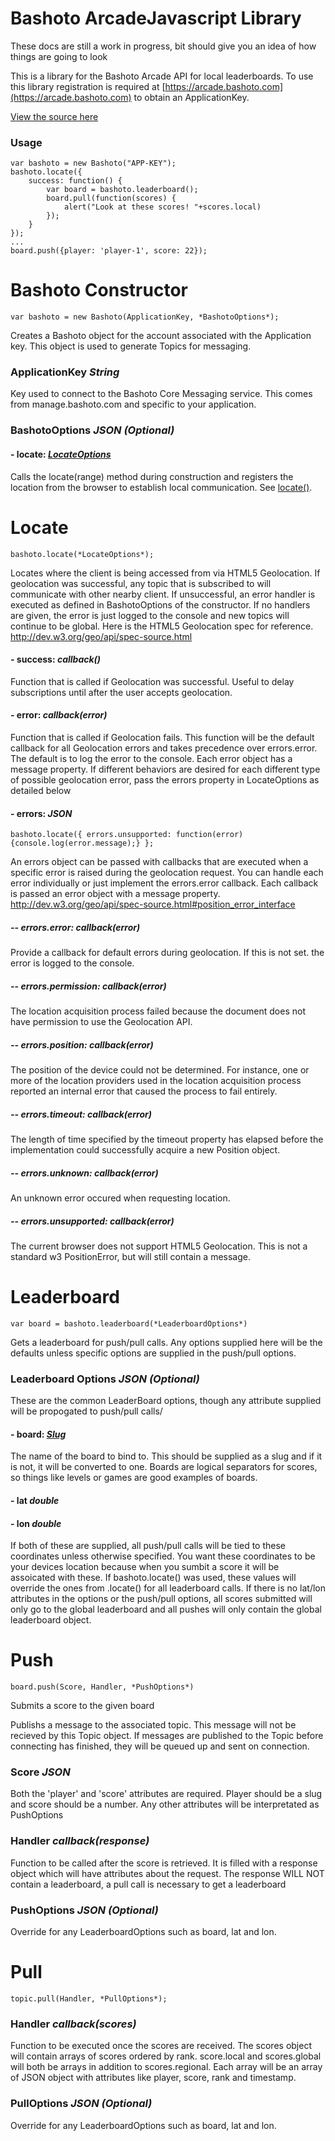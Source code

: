 # Bashoto ArcadeJavascript Library

These docs are still a work in progress, bit should give you an idea of how things are going to look

This is a library for the Bashoto Arcade API for local leaderboards. 
To use this library registration is required at [https://arcade.bashoto.com](https://arcade.bashoto.com)
to obtain an ApplicationKey.

[View the source here](https://github.com/Bashoto/bashoto-js) 

### Usage

```
var bashoto = new Bashoto("APP-KEY");
bashoto.locate({
    success: function() {
        var board = bashoto.leaderboard(); 
        board.pull(function(scores) {
            alert("Look at these scores! "+scores.local)
        });
    }
});
...
board.push({player: 'player-1', score: 22});
```

# Bashoto Constructor

```
var bashoto = new Bashoto(ApplicationKey, *BashotoOptions*);
```

Creates a Bashoto object for the account associated with the Application key. 
This object is used to generate Topics for messaging.

### **ApplicationKey** *String*

Key used to connect to the Bashoto Core Messaging service. This comes from 
manage.bashoto.com and specific to your application.

### **BashotoOptions** *JSON* ***(Optional)***

#### - locate: [*LocateOptions*](arcade.md#locate) 

Calls the locate(range) method during construction and registers the location from 
the browser to establish local communication. See [locate()](arcade.md#locate).


# Locate

```
bashoto.locate(*LocateOptions*);
```

Locates where the client is being accessed from via HTML5 Geolocation. If geolocation was successful,
any topic that is subscribed to will communicate with other nearby client. If unsuccessful, an error
handler is executed as defined in BashotoOptions of the constructor. If no handlers are given, the
error is just logged to the console and new topics will continue to be global. Here is the HTML5 Geolocation
spec for reference. http://dev.w3.org/geo/api/spec-source.html

#### - success: *callback()* 

Function that is called if Geolocation was successful. Useful to delay subscriptions
until after the user accepts geolocation.

#### - error: *callback(error)* 

Function that is called if Geolocation fails. This function will be the default callback
for all Geolocation errors and takes precedence over errors.error. The default is to log 
the error to the console. Each error object has a message property. If different behaviors
are desired for each different type of possible geolocation error, pass the errors property
in LocateOptions as detailed below


#### - errors: *JSON*

    bashoto.locate({ errors.unsupported: function(error) {console.log(error.message);} };

An errors object can be passed with callbacks that are executed when a specific error 
is raised during the geolocation request. You can handle each error individually or
just implement the errors.error callback. Each callback is passed an error object with
a message property. http://dev.w3.org/geo/api/spec-source.html#position_error_interface


##### -- *errors.error: callback(error)*

Provide a callback for default errors during geolocation. If this is not set. the error is logged to the console.

##### -- *errors.permission: callback(error)*

The location acquisition process failed because the document does not have permission to use the Geolocation API.

##### -- *errors.position: callback(error)*

The position of the device could not be determined. For instance, one or more of the location providers used in the location acquisition process reported an internal error that caused the process to fail entirely.

##### -- *errors.timeout: callback(error)*

The length of time specified by the timeout property has elapsed before the implementation could successfully acquire a new Position object.

##### -- *errors.unknown: callback(error)*

An unknown error occured when requesting location.

##### -- *errors.unsupported: callback(error)*

The current browser does not support HTML5 Geolocation. This is not a standard w3 PositionError, but will still
contain a message.

# Leaderboard

```
var board = bashoto.leaderboard(*LeaderboardOptions*)
```

Gets a leaderboard for push/pull calls. Any options supplied here will be the defaults
unless specific options are supplied in the push/pull options.

### **Leaderboard Options** *JSON* ***(Optional)***

These are the common LeaderBoard options, though any attribute supplied will be propogated to push/pull calls/

#### - board: [*Slug*](https://en.wikipedia.org/wiki/Semantic_URL#Slug)

The name of the board to bind to. This should be supplied as a slug and if it is not, it will be converted to one.
Boards are logical separators for scores, so things like levels or games are good examples of boards.


#### - lat *double*
#### - lon *double*

If both of these are supplied, all push/pull calls will be tied to these coordinates unless otherwise specified.
You want these coordinates to be your devices location because when you sumbit a score it will be assoicated with these.
If bashoto.locate() was used, these values will override the ones from .locate() for all leaderboard calls.
If there is no lat/lon attributes in the options or the push/pull options, all scores submitted will only go to the global leaderboard and 
all pushes will only contain the global leaderboard object.


# Push

```
board.push(Score, Handler, *PushOptions*)
```

Submits a score to the given board

Publishs a message to the associated topic. This message will not be recieved by
this Topic object. If messages are published to the Topic before connecting has finished,
they will be queued up and sent on connection.

### **Score** *JSON*

Both the 'player' and 'score' attributes are required. Player should be a slug and score should be a number.
Any other attributes will be interpretated as PushOptions

### **Handler** *callback(response)*

Function to be called after the score is retrieved. It is filled with a response object which will have attributes about the request.
The response WILL NOT contain a leaderboard, a pull call is necessary to get a leaderboard

### **PushOptions** *JSON* ***(Optional)***

Override for any LeaderboardOptions such as board, lat and lon.

# Pull 
```
topic.pull(Handler, *PullOptions*);
```

### **Handler** *callback(scores)*

Function to be executed once the scores are received. The scores object will contain arrays of scores ordered by rank.
score.local and scores.global will both be arrays in addition to scores.regional. Each array will be an array of JSON
object with attributes like player, score, rank and timestamp.

### **PullOptions** *JSON* ***(Optional)***

Override for any LeaderboardOptions such as board, lat and lon.

